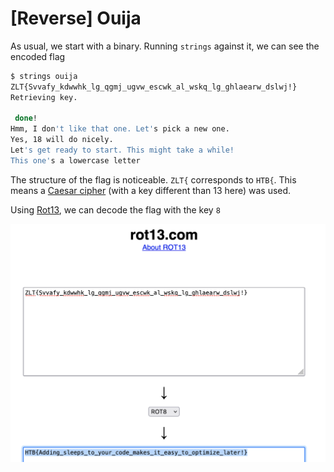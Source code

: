 # [Reverse] Ouija

As usual, we start with a binary. Running `strings` against it, we can see the encoded flag

```bash
$ strings ouija
ZLT{Svvafy_kdwwhk_lg_qgmj_ugvw_escwk_al_wskq_lg_ghlaearw_dslwj!}
Retrieving key.

 done!
Hmm, I don't like that one. Let's pick a new one.
Yes, 18 will do nicely.
Let's get ready to start. This might take a while!
This one's a lowercase letter
```

The structure of the flag is noticeable. `ZLT{` corresponds to `HTB{`. This means a [Caesar cipher](https://en.wikipedia.org/wiki/Caesar_cipher) (with a key different than 13 here) was used.

Using [Rot13](https://rot13.com/), we can decode the flag with the key `8`

![rot8](./img/rev_ouija_1.png)
